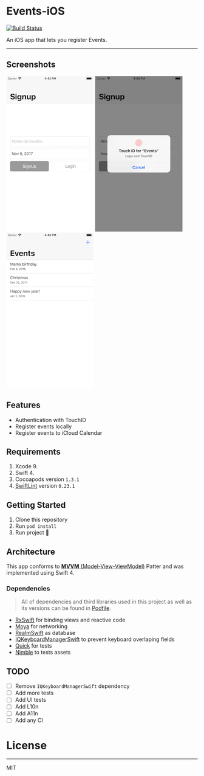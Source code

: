 # Events-iOS

[![Build Status](https://www.bitrise.io/app/9595081e470caedc/status.svg?token=06DwCaTohg8HsPlIeOfgFA&branch=master)](https://www.bitrise.io/app/9595081e470caedc)

An iOS app that lets you register Events.

---- 

## Screenshots 
 
![Signup](.github/signup.png) 
![Signup TouchID](.github/signup_touchid.png) 
![Events list](.github/events.png) 

## Features
- Authentication with TouchID
- Register events locally
- Register events to iCloud Calendar

## Requirements
1. Xcode 9.
2. Swift 4.
3. Cocoapods version `1.3.1`
4. [SwiftLint](https://github.com/realm/SwiftLint) version `0.23.1`

## Getting Started
1. Clone this repository
2. Run `pod install`
3. Run project 🎉

## Architecture

This app conforms to [**MVVM** (Model-View-ViewModel)](https://en.wikipedia.org/wiki/Model%E2%80%93view%E2%80%93viewmodel) Patter and was implemented using Swift 4.

### Dependencies
> All of dependencies and third libraries used in this project as well as its versions can be found in [Podfile](https://github.com/antonyalkmim/Events-iOS/blob/master/Podfile).

- [RxSwift](https://github.com/ReactiveX/RxSwift) for binding views and reactive code
- [Moya](https://github.com/Moya/Moya) for networking
- [RealmSwift](https://github.com/realm/realm-cocoa) as database
- [IQKeyboardManagerSwift](https://github.com/hackiftekhar/IQKeyboardManager) to prevent keyboard overlaping fields
- [Quick](https://github.com/Quick/Quick) for tests
- [Nimble](https://github.com/Quick/Nimble) to tests assets

## TODO

- [ ] Remove `IQKeyboardManagerSwift` dependency
- [ ] Add more tests
- [ ] Add UI tests
- [ ] Add L10n
- [ ] Add A11n
- [ ] Add any CI

# License
----

MIT
